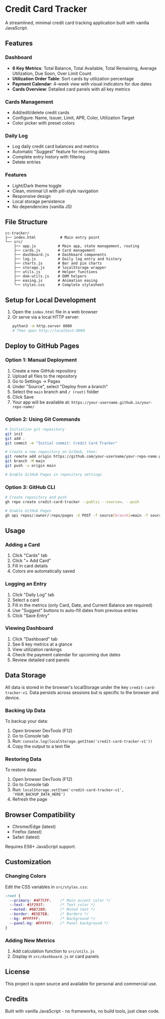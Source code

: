# Credit Card Tracker

A streamlined, minimal credit card tracking application built with vanilla JavaScript.

## Features

### Dashboard
- **6 Key Metrics**: Total Balance, Total Available, Total Remaining, Average Utilization, Due Soon, Over Limit Count
- **Utilization Order Table**: Sort cards by utilization percentage
- **Payment Calendar**: 4-week view with visual indicators for due dates
- **Cards Overview**: Detailed card panels with all key metrics

### Cards Management
- Add/edit/delete credit cards
- Configure: Name, Issuer, Limit, APR, Color, Utilization Target
- Color picker with preset colors

### Daily Log
- Log daily credit card balances and metrics
- Automatic "Suggest" feature for recurring dates
- Complete entry history with filtering
- Delete entries

### Features
- Light/Dark theme toggle
- Clean, minimal UI with pill-style navigation
- Responsive design
- Local storage persistence
- No dependencies (vanilla JS)

## File Structure

```
cc-tracker/
├── index.html           # Main entry point
└── src/
    ├── app.js          # Main app, state management, routing
    ├── cards.js        # Card management
    ├── dashboard.js    # Dashboard components
    ├── log.js          # Daily log entry and history
    ├── charts.js       # Bar and pie charts
    ├── storage.js      # localStorage wrapper
    ├── utils.js        # Helper functions
    ├── dom-utils.js    # DOM helpers
    ├── easing.js       # Animation easing
    └── styles.css      # Complete stylesheet
```

## Setup for Local Development

1. Open the `index.html` file in a web browser
2. Or serve via a local HTTP server:
   ```bash
   python3 -m http.server 8080
   # Then open http://localhost:8080
   ```

## Deploy to GitHub Pages

### Option 1: Manual Deployment

1. Create a new GitHub repository
2. Upload all files to the repository
3. Go to Settings → Pages
4. Under "Source", select "Deploy from a branch"
5. Select the `main` branch and `/ (root)` folder
6. Click Save
7. Your app will be available at: `https://your-username.github.io/your-repo-name/`

### Option 2: Using Git Commands

```bash
# Initialize git repository
git init
git add .
git commit -m "Initial commit: Credit Card Tracker"

# Create a new repository on GitHub, then:
git remote add origin https://github.com/your-username/your-repo-name.git
git branch -M main
git push -u origin main

# Enable GitHub Pages in repository settings
```

### Option 3: GitHub CLI

```bash
# Create repository and push
gh repo create credit-card-tracker --public --source=. --push

# Enable GitHub Pages
gh api repos/:owner/:repo/pages -X POST -f source[branch]=main -f source[path]=/
```

## Usage

### Adding a Card
1. Click "Cards" tab
2. Click "+ Add Card"
3. Fill in card details
4. Colors are automatically saved

### Logging an Entry
1. Click "Daily Log" tab
2. Select a card
3. Fill in the metrics (only Card, Date, and Current Balance are required)
4. Use "Suggest" buttons to auto-fill dates from previous entries
5. Click "Save Entry"

### Viewing Dashboard
1. Click "Dashboard" tab
2. See 6 key metrics at a glance
3. View utilization rankings
4. Check the payment calendar for upcoming due dates
5. Review detailed card panels

## Data Storage

All data is stored in the browser's localStorage under the key `credit-card-tracker-v1`. Data persists across sessions but is specific to the browser and device.

### Backing Up Data

To backup your data:
1. Open browser DevTools (F12)
2. Go to Console tab
3. Run: `console.log(localStorage.getItem('credit-card-tracker-v1'))`
4. Copy the output to a text file

### Restoring Data

To restore data:
1. Open browser DevTools (F12)
2. Go to Console tab
3. Run: `localStorage.setItem('credit-card-tracker-v1', 'YOUR_BACKUP_DATA_HERE')`
4. Refresh the page

## Browser Compatibility

- Chrome/Edge (latest)
- Firefox (latest)
- Safari (latest)

Requires ES6+ JavaScript support.

## Customization

### Changing Colors
Edit the CSS variables in `src/styles.css`:

```css
:root {
  --primary: #4F7CFF;    /* Main accent color */
  --text: #1F2937;       /* Text color */
  --muted: #6B7280;      /* Muted text */
  --border: #E5E7EB;     /* Borders */
  --bg: #FFFFFF;         /* Background */
  --panel-bg: #FFFFFF;   /* Panel background */
}
```

### Adding New Metrics
1. Add calculation function to `src/utils.js`
2. Display in `src/dashboard.js` or card panels

## License

This project is open source and available for personal and commercial use.

## Credits

Built with vanilla JavaScript - no frameworks, no build tools, just clean code.
